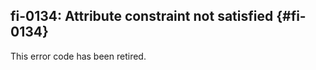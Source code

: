 ## fi-0134: Attribute constraint not satisfied {#fi-0134}

<!-- TODO(fxbug.dev/112777): Standardize the look of retired error entries. -->

This error code has been retired.
